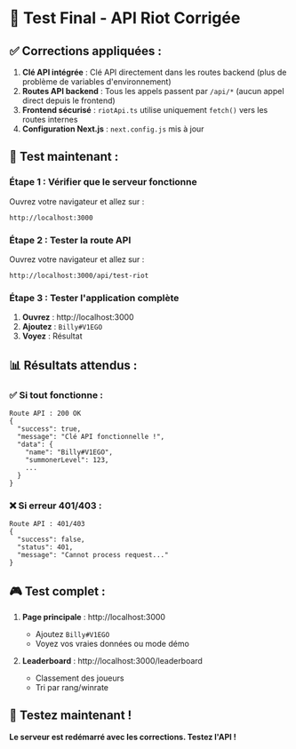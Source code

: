 # 🎉 **Test Final - API Riot Corrigée**

## ✅ **Corrections appliquées :**

1. **Clé API intégrée** : Clé API directement dans les routes backend (plus de problème de variables d'environnement)
2. **Routes API backend** : Tous les appels passent par `/api/*` (aucun appel direct depuis le frontend)
3. **Frontend sécurisé** : `riotApi.ts` utilise uniquement `fetch()` vers les routes internes
4. **Configuration Next.js** : `next.config.js` mis à jour

## 🚀 **Test maintenant :**

### **Étape 1 : Vérifier que le serveur fonctionne**
Ouvrez votre navigateur et allez sur :
```
http://localhost:3000
```

### **Étape 2 : Tester la route API**
Ouvrez votre navigateur et allez sur :
```
http://localhost:3000/api/test-riot
```

### **Étape 3 : Tester l'application complète**
1. **Ouvrez** : http://localhost:3000
2. **Ajoutez** : `Billy#V1EGO`
3. **Voyez** : Résultat

## 📊 **Résultats attendus :**

### ✅ **Si tout fonctionne :**
```
Route API : 200 OK
{
  "success": true,
  "message": "Clé API fonctionnelle !",
  "data": {
    "name": "Billy#V1EGO",
    "summonerLevel": 123,
    ...
  }
}
```

### ❌ **Si erreur 401/403 :**
```
Route API : 401/403
{
  "success": false,
  "status": 401,
  "message": "Cannot process request..."
}
```

## 🎮 **Test complet :**

1. **Page principale** : http://localhost:3000
   - Ajoutez `Billy#V1EGO`
   - Voyez vos vraies données ou mode démo

2. **Leaderboard** : http://localhost:3000/leaderboard
   - Classement des joueurs
   - Tri par rang/winrate

## 🎉 **Testez maintenant !**

**Le serveur est redémarré avec les corrections. Testez l'API !** 